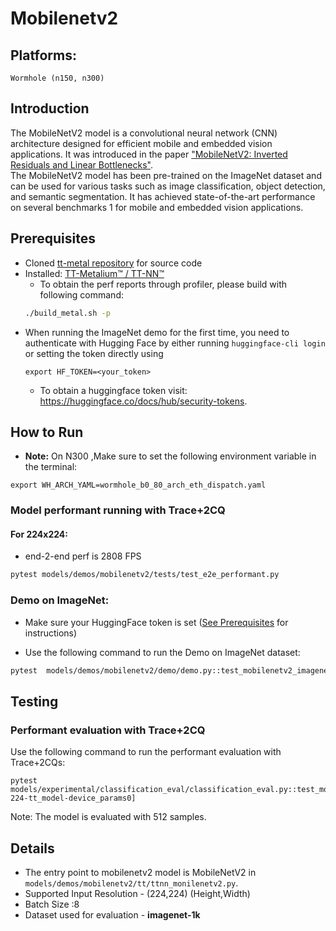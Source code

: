 # Mobilenetv2

## Platforms:
    Wormhole (n150, n300)

## Introduction
The MobileNetV2 model is a convolutional neural network (CNN) architecture designed for efficient mobile and embedded vision applications. It was introduced in the paper ["MobileNetV2: Inverted Residuals and Linear Bottlenecks"](https://arxiv.org/abs/1801.04381). </br>
The MobileNetV2 model has been pre-trained on the ImageNet dataset and can be used for various tasks such as image classification, object detection, and semantic segmentation. It has achieved state-of-the-art performance on several benchmarks 1 for mobile and embedded vision applications.

## Prerequisites
- Cloned [tt-metal repository](https://github.com/tenstorrent/tt-metal) for source code
- Installed: [TT-Metalium™ / TT-NN™](https://github.com/tenstorrent/tt-metal/blob/main/INSTALLING.md)
  - To obtain the perf reports through profiler, please build with following command:
  ```sh
  ./build_metal.sh -p
  ```
- When running the ImageNet demo for the first time, you need to authenticate with Hugging Face by either running `huggingface-cli login` or setting the token directly using
  ```
  export HF_TOKEN=<your_token>
  ```
  - To obtain a huggingface token visit: https://huggingface.co/docs/hub/security-tokens.

## How to Run
- **Note:** On N300 ,Make sure to set the following environment variable in the terminal:
```
export WH_ARCH_YAML=wormhole_b0_80_arch_eth_dispatch.yaml
```

### Model performant running with Trace+2CQ
#### For 224x224:
- end-2-end perf is 2808 FPS
```bash
pytest models/demos/mobilenetv2/tests/test_e2e_performant.py
```

### Demo on ImageNet:
- Make sure your HuggingFace token is set ([See Prerequisites](#prerequisites) for instructions)


- Use the following command to run the Demo on ImageNet dataset:
```bash
pytest  models/demos/mobilenetv2/demo/demo.py::test_mobilenetv2_imagenet_demo
```

## Testing
### Performant evaluation with Trace+2CQ
Use the following command to run the performant evaluation with Trace+2CQs:

```
pytest models/experimental/classification_eval/classification_eval.py::test_mobilenetv2_image_classification_eval[8-224-tt_model-device_params0]
```
Note: The model is evaluated with 512 samples.


## Details
- The entry point to mobilenetv2 model is MobileNetV2 in `models/demos/mobilenetv2/tt/ttnn_monilenetv2.py`.
- Supported Input Resolution - (224,224) (Height,Width)
- Batch Size :8
- Dataset used for evaluation - **imagenet-1k**
